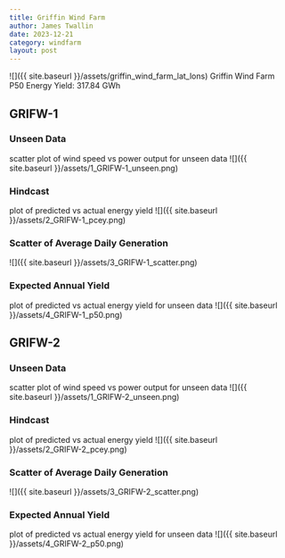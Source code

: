 ```yaml
---
title: Griffin Wind Farm
author: James Twallin
date: 2023-12-21
category: windfarm
layout: post
---
```

![]({{ site.baseurl }}/assets/griffin_wind_farm_lat_lons)
Griffin Wind Farm P50 Energy Yield: 317.84 GWh

GRIFW-1
-------------
### Unseen Data 
scatter plot of wind speed vs power output for unseen data
![]({{ site.baseurl }}/assets/1_GRIFW-1_unseen.png)
### Hindcast 
plot of predicted vs actual energy yield
![]({{ site.baseurl }}/assets/2_GRIFW-1_pcey.png)
### Scatter of Average Daily Generation 

![]({{ site.baseurl }}/assets/3_GRIFW-1_scatter.png)
### Expected Annual Yield 
plot of predicted vs actual energy yield for unseen data
![]({{ site.baseurl }}/assets/4_GRIFW-1_p50.png)

GRIFW-2
-------------
### Unseen Data 
scatter plot of wind speed vs power output for unseen data
![]({{ site.baseurl }}/assets/1_GRIFW-2_unseen.png)
### Hindcast 
plot of predicted vs actual energy yield
![]({{ site.baseurl }}/assets/2_GRIFW-2_pcey.png)
### Scatter of Average Daily Generation 

![]({{ site.baseurl }}/assets/3_GRIFW-2_scatter.png)
### Expected Annual Yield 
plot of predicted vs actual energy yield for unseen data
![]({{ site.baseurl }}/assets/4_GRIFW-2_p50.png)

